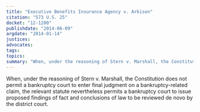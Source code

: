 ```yaml
---
title: "Executive Benefits Insurance Agency v. Arkison"
citation: "573 U.S. 25"
docket: "12-1200"
publishdate: "2014-06-09"
argdate: "2014-01-14"
justices:
advocates:
tags:
topics:
summary: "When, under the reasoning of Stern v. Marshall, the Constitution does not permit a bankruptcy court to enter final judgment on a bankruptcy-related claim, the relevant statute nevertheless permits a bankruptcy court to issue proposed findings of fact and conclusions of law to be reviewed de novo by the district court."
---
```

When, under the reasoning of Stern v. Marshall, the Constitution does not permit a bankruptcy court to enter final judgment on a bankruptcy-related claim, the relevant statute nevertheless permits a bankruptcy court to issue proposed findings of fact and conclusions of law to be reviewed de novo by the district court.

